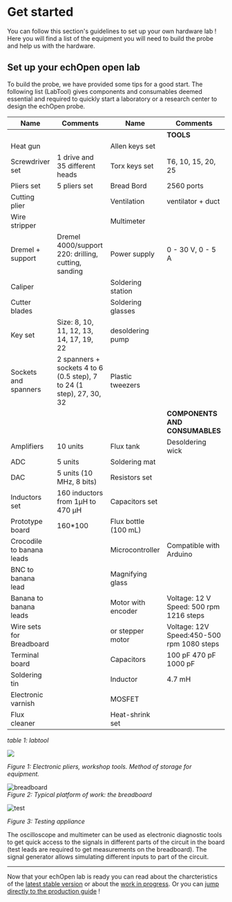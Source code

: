 # Get started

You can follow this section's guidelines to set up your own hardware lab ! Here you will find a list of the equipment you will need to build the probe and help us with the hardware.

## Set up your echOpen open lab

To build the probe, we have provided some tips for a good start. The following list \(LabTool\) gives components and consumables deemed essential and required to quickly start a laboratory or a research center to design the echOpen probe.

| **Name** | **Comments** | **Name** | **Comments** |
| --- | --- | --- | --- |
|  |  |  | **TOOLS** |
| Heat gun |  | Allen keys set |  |
| Screwdriver set | 1 drive and 35 different heads | Torx keys set | T6, 10, 15, 20, 25 |
| Pliers set | 5 pliers set | Bread Bord | 2560 ports |
| Cutting plier |  | Ventilation | ventilator + duct |
| Wire stripper |  | Multimeter |  |
| Dremel + support | Dremel 4000/support 220: drilling, cutting, sanding | Power supply | 0 - 30 V, 0 - 5 A |
| Caliper |  | Soldering station |  |
| Cutter blades |  | Soldering glasses |  |
| Key set | Size: 8, 10, 11, 12, 13, 14, 17, 19, 22 | desoldering pump |  |
| Sockets and spanners | 2 spanners + sockets 4 to 6 \(0.5 step\), 7 to 24 \(1 step\), 27, 30, 32 | Plastic tweezers |  |
|  |  |  | **COMPONENTS AND CONSUMABLES** |
| Amplifiers | 10 units | Flux tank | Desoldering wick |
| ADC | 5 units | Soldering mat |  |
| DAC | 5 units \(10 MHz, 8 bits\) | Resistors set |  |
| Inductors set | 160 inductors from 1µH to 470 µH | Capacitors set |  |
| Prototype board | 160\*100 | Flux bottle \(100 mL\) |  |
| Crocodile to banana leads |  | Microcontroller | Compatible with Arduino |
| BNC to banana lead |  | Magnifying glass |  |
| Banana to banana leads |  | Motor with encoder | Voltage: 12 V Speed: 500 rpm 1216 steps |
| Wire sets for Breadboard |  | or stepper motor | Voltage: 12V Speed:450-500 rpm 1080 steps |
| Terminal board |  | Capacitors | 100 pF 470 pF 1000 pF |
| Soldering tin |  | Inductor | 4.7 mH |
| Electronic varnish |  | MOSFET |  |
| Flux cleaner |  | Heat-shrink set |  |

_table 1: labtool_

![](https://raw.githubusercontent.com/echopen/echopen_prototyping/master/pictures/echopen_lab/materiel.JPG)

_Figure 1: Electronic pliers, workshop tools. Method of storage for equipment._

![breadboard](https://raw.githubusercontent.com/echopen/echopen_prototyping/master/pictures/echopen_lab/breadboard.JPG)  
_Figure 2: Typical platform of work: the breadboard_

![test](https://raw.githubusercontent.com/echopen/echopen_prototyping/master/pictures/echopen_lab/appareils_test.JPG)

_Figure 3: Testing appliance_

The oscilloscope and multimeter can be used as electronic diagnostic tools to get quick access to the signals in different parts of the circuit in the board \(test leads are required to get measurements on the breadboard\). The signal generator allows simulating different inputs to part of the circuit.

---

Now that your echOpen lab is ready you can read about the charcteristics of the [latest stable version](/stable/stable.md) or about the [work in progress](/inprogress/inprogress.md). Or you can [jump directly to the production guide](/stable/production_guide.md) !

